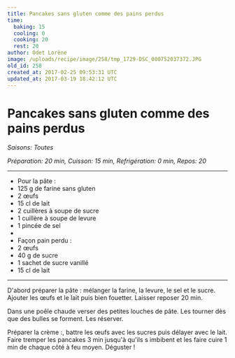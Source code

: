 ```yaml
---
title: Pancakes sans gluten comme des pains perdus
time:
  baking: 15
  cooling: 0
  cooking: 20
  rest: 20
author: Odet Lorène
image: /uploads/recipe/image/258/tmp_1729-DSC_000752037372.JPG
old_id: 258
created_at: 2017-02-25 09:53:31 UTC
updated_at: 2017-03-19 18:42:12 UTC
---
```


# Pancakes sans gluten comme des pains perdus

_Saisons: Toutes_

_Préparation: 20 min, Cuisson: 15 min, Refrigération: 0 min, Repos: 20_

---

- Pour la pâte :
- 125 g de farine sans gluten
- 2 œufs
- 15 cl de lait
- 2 cuillères à soupe de sucre
- 1 cuillère à soupe de levure
- 1 pincée de sel
-
- Façon pain perdu :
- 2 œufs
- 40 g de sucre
- 1 sachet de sucre vanillé
- 15 cl de lait

---

D'abord préparer la pâte : mélanger la farine, la levure, le sel et le sucre. Ajouter les œufs et le lait puis bien fouetter. Laisser reposer 20 min.

Dans une poêle chaude verser des petites louches de pâte. Les tourner dès que des bulles se forment. Les réserver.

Préparer la crème :, battre les œufs avec les sucres puis délayer avec le lait. Faire tremper les pancakes 3 min jusqu'à qu'ils s imbibent et les faire cuire 1 min de chaque côté à feu moyen. Déguster !
